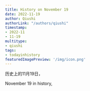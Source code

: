 ```yaml
---
title: History on November 19
date: 2022-11-19
author: Qiushi 
authorLink: "/authors/qiushi"
timestamp: 
- 2022-11
- 11-19
multitype: 
- qiushi
tags: 
- todayinhistory
featuredImagePreview: '/img/icon.png'
---
```









历史上的11月19日，

November 19 in history, 

<!--more-->

